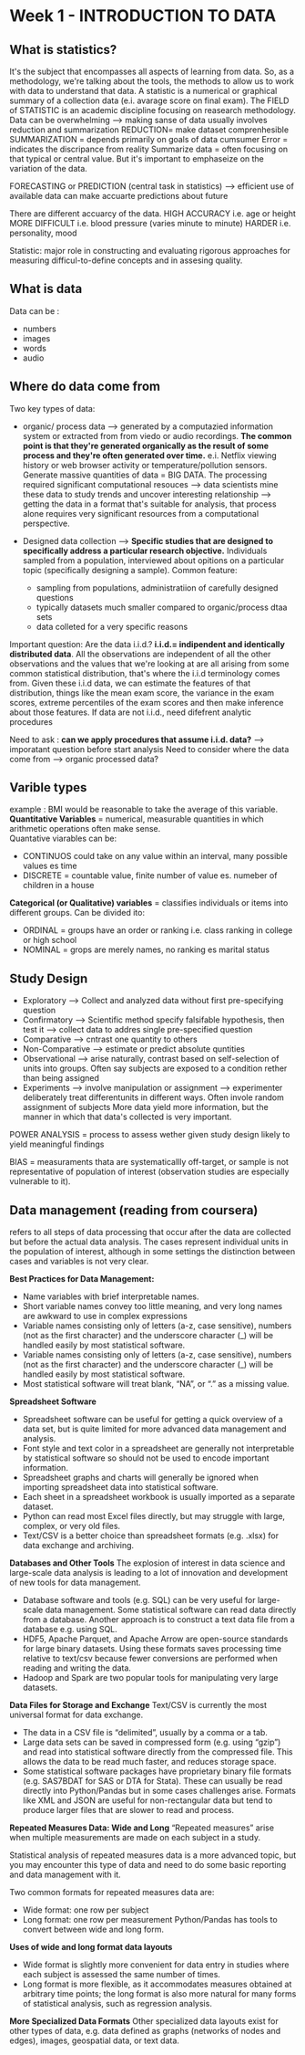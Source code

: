 # Week 1 - INTRODUCTION TO DATA
##  What is statistics?
It's the subject that encompasses all aspects of learning from data. So, as a methodology, we're talking about the tools, the methods to allow us to work with data to understand that data.
A statistic is a numerical or graphical summary of a collection data (e.i. avarage score on final exam).
The FIELD of STATISTIC is an academic discipline focusing on reasearch methodology.
Data can be overwhelming --> making sanse of data usually involves reduction and summarization
REDUCTION= make dataset comprenhesible
SUMMARIZATION = depends primarily on goals of data cumsumer
Error = indicates the discripance from reality
Summarize data = often focusing on that typical or central value. But it's important to emphaseize on the variation of the data.

FORECASTING or PREDICTION (central task in statistics) --> efficient use of available data can make accuarte predictions about future

There are different accuarcy of the data.
HIGH ACCURACY i.e. age or height
MORE DIFFICULT i.e. blood pressure (varies minute to minute)
HARDER i.e. personality, mood

Statistic: major role in constructing and evaluating rigorous approaches for measuring difficul-to-define concepts and in assesing quality.


## What is data
Data can be :
- numbers
- images
- words
- audio

## Where do data come from
Two key types of data:

- organic/ process data --> generated by a computazied information system or extracted from from viedo or audio recordings. __The common point is that they're generated organically as the result of some process and they're often generated over time.__ e.i. Netflix viewing history or web browser activity or temperature/pollution sensors. Generate massive quantities of data = BIG DATA. The processing required significant computational resouces --> data scientists mine these data to study trends and uncover interesting relationship --> getting the data in a format that's suitable for analysis, that process alone requires very significant resources from a computational perspective. 

- Designed data collection -->  __Specific studies that are designed to specifically address a particular research objective.__  Individuals sampled from a population, interviewed about opitions on a particular topic (specifically designing a sample). Common feature:
    - sampling from populations, administratiion of carefully designed questions
    - typically datasets much smaller compared to organic/process dtaa sets
    - data colleted for a very specific reasons 

Important question: Are the data i.i.d.? __i.i.d.= indipendent and identically distributed data__. All the observations are independent of all the other observations and the values that we're looking at are all arising from some common statistical distribution, that's where the i.i.d terminology comes from. Given these i.i.d data, we can estimate the features of that distribution, things like the mean exam score, the variance in the exam scores, extreme percentiles of the exam scores and then make inference about those features.
If data are not i.i.d., need difefrent analytic procedures


Need to ask : __can we apply procedures that assume i.i.d. data?__ --> imporatant question before start analysis
Need to consider where the data come from --> organic processed data?

## Varible types
example :
BMI  would be reasonable to take the average of this variable.
__Quantitative Variables__ = numerical, measurable quantities in which arithmetic operations often make sense.  
Quantative viarables can be:
- CONTINUOS could take on any value within an interval, many possible values es time 
- DISCRETE = countable value, finite number of value es. numeber of children in a house

__Categorical (or Qualitative) variables__ = classifies individuals or items into different groups. Can be divided ito:
- ORDINAL = groups have an order or ranking i.e. class ranking in college or high school
- NOMINAL = grops are merely names, no ranking es marital status

## Study Design
- Exploratory --> Collect and analyzed data without first pre-specifying question
- Confirmatory --> Scientific method specify falsifable hypothesis, then test it --> collect data to addres single pre-specified question
- Comparative --> cntrast one quantity to others
- Non-Comparative --> estimate or predict absolute quntities 
- Observational --> arise naturally, contrast based on self-selection of units into groups. Often say subjects are exposed to a condition rether than being assigned
- Experiments --> involve manipulation or assignment --> experimenter deliberately treat differentunits in different ways. Often invole random assignment of subjects 
More data yield more information, but the manner in which that data's collected is very important.

POWER ANALYSIS = process to assess wether given study design likely to yield meaningful findings

BIAS = measuraments thata are systematicallly off-target, or sample is not representative of population of interest (observation studies are especially vulnerable to it).

## Data management (reading from coursera)
 refers to all steps of data processing that occur after the data are collected but before the actual data analysis.
 The cases represent individual units in the population of interest, although in some settings the distinction between cases and variables is not very clear.

 __Best Practices for Data Management:__
 - Name variables with brief interpretable names.
 - Short variable names convey too little meaning, and very long names are awkward to use in complex expressions
 - Variable names consisting only of letters (a-z, case sensitive), numbers (not as the first character) and the underscore character (_) will be handled easily by most statistical software.
 - Variable names consisting only of letters (a-z, case sensitive), numbers (not as the first character) and the underscore character (_) will be handled easily by most statistical software.
 - Most statistical software will treat blank, “NA”, or “.” as a missing value.

 __Spreadsheet Software__
 - Spreadsheet software can be useful for getting a quick overview of a data set, but is quite limited for more advanced data management and analysis.
- Font style and text color in a spreadsheet are generally not interpretable by statistical software so should not be used to encode important information.
- Spreadsheet graphs and charts will generally be ignored when importing spreadsheet data into statistical software.
- Each sheet in a spreadsheet workbook is usually imported as a separate dataset.
- Python can read most Excel files directly, but may struggle with large, complex, or very old files.
- Text/CSV is a better choice than spreadsheet formats (e.g. .xlsx) for data exchange and archiving.

__Databases and Other Tools__
The explosion of interest in data science and large-scale data analysis is leading to a lot of innovation and development of new tools for data management.

- Database software and tools (e.g. SQL) can be very useful for large-scale data management. Some statistical software can read data directly from a database.  Another approach is to construct a text data file from a database e.g. using SQL.
- HDF5, Apache Parquet, and Apache Arrow are open-source standards for large binary datasets.  Using these formats saves processing time relative to text/csv because fewer conversions are performed when reading and writing the data. 
- Hadoop and Spark are two popular tools for manipulating very large datasets.

__Data Files for Storage and Exchange__
Text/CSV is currently the most universal format for data exchange.

- The data in a CSV file is “delimited”, usually by a comma or a tab.
- Large data sets can be saved in compressed form (e.g. using “gzip”) and read into statistical software directly from the compressed file.  This allows the data to be read much faster, and reduces storage space.
- Some statistical software packages have proprietary binary file formats (e.g. SAS7BDAT for SAS or DTA for Stata).  These can usually be read directly into Python/Pandas but in some cases challenges arise. Formats like XML and JSON are useful for non-rectangular data but tend to produce larger files that are slower to read and process.

__Repeated Measures Data: Wide and Long__
“Repeated measures” arise when multiple measurements are made on each subject in a study.

Statistical analysis of repeated measures data is a more advanced topic, but you may encounter this type of data and need to do some basic reporting and data management with it.

Two common formats for repeated measures data are:
- Wide format: one row per subject
- Long format: one row per measurement
Python/Pandas has tools to convert between wide and long form.

__Uses of wide and long format data layouts__

- Wide format is slightly more convenient for data entry in studies where each subject is assessed the same number of times.
- Long format is more flexible, as it accommodates measures obtained at arbitrary time points; the long format is also more natural for many forms of statistical analysis, such as regression analysis.

__More Specialized Data Formats__
Other specialized data layouts exist for other types of data, e.g. data defined as graphs (networks of nodes and edges), images, geospatial data, or text data.